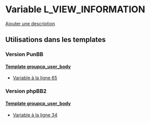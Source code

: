 # Variable L_VIEW_INFORMATION
[Ajouter une description](https://fa-tvars.appspot.com/var/L_VIEW_INFORMATION)

## Utilisations dans les templates

### Version PunBB

#### [Template groupcp_user_body](punbb/groupcp_user_body.md#readme)
* [Variable &agrave; la ligne 65](../punbb/groupcp_user_body.tpl#L65)

### Version phpBB2

#### [Template groupcp_user_body](subsilver/groupcp_user_body.md#readme)
* [Variable &agrave; la ligne 34](../subsilver/groupcp_user_body.tpl#L34)